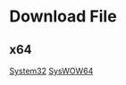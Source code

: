 # Download File
## x64
[System32]()
[SysWOW64](https://github.com/hoanglongryu/dlmcbe/raw/main/unlock_MCBE/x64/SysWOW64/Windows.ApplicationModel.Store.dll)
